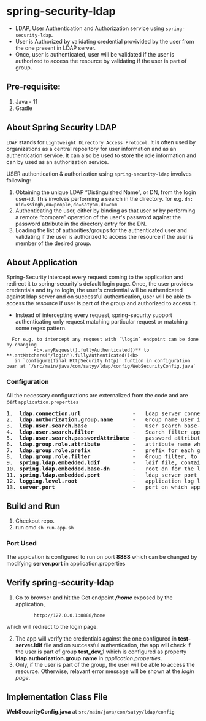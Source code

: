 # spring-security-ldap
- LDAP, User Authentication and Authorization service using `spring-security-ldap`.
- User is Authorized by validating credential provivided by the user from the one present in LDAP server.
- Once, user is authenticated, user will be validated if the user is authorized to access the resource by validating if the user is part of group.

## Pre-requisite:
1. Java - 11
2. Gradle

## About Spring Security LDAP
`LDAP` stands for `Lightweight Directory Access Protocol`. It is often used by organizations as a central repository for user information and as an authentication service. It can also be used to store the role information and can by used as an authorization service.

USER authentication & authorization using `spring-security-ldap` involves following:
  1. Obtaining the unique LDAP “Distinguished Name”, or DN, from the login user-id. This involves performing a search in the directory.
     for e.g. `dn: uid=ssingh,ou=people,dc=satyam,dc=com`
  2. Authenticating the user, either by binding as that user or by performing a remote “compare” operation of the user's password against the password attribute in the directory entry for the DN.
  3. Loading the list of authorities/groups for the authenticated user and validating if the user is authorized to access the resource if the user is member of the desired group.
 
## About Application
Spring-Security intercept every request coming to the application and redirect it to spring-security's default login page. Once, the user   provides credentials and try to login, the user's credential will be authenticated against ldap server and on successful authentication, user will be able to access the resource if user is part of the group and authorized to access it.

- Instead of intercepting every request, spring-security support authenticating only request matching particular request or matching some regex pattern.
```
  For e.g, to intercept any request with `\login` endpoint can be done by changing 
          <b>.anyRequest().fullyAuthenticated()** to **.antMatchers("/login").fullyAuthenticated()<b>
   in `configure(final HttpSecurity http)` funtion in configuration bean at `/src/main/java/com/satyy/ldap/config/WebSecurityConfig.java`
```  
### Configuration
All the necessary configurations are externalized from the code and are part `application.properties`
<pre>
1.  <b>ldap.connection.url</b>                -   Ldap server connection url, include root directory(for e.g: dc=satyam, dc=com)
2.  <b>ldap.authorization.group.name</b>      -   Group name user is supposed to be part of, to validate user is authorized or not.
3.  <b>ldap.user.search.base</b>              -   User search base-directory relative to root directory(which was part of connection url). Using these information spring-security forms the absolute directory where user information is present in ldap server. For e.g, in this case if <i>ldap.user.search.base</i> has configured value <i>ou=people</i> then, the absolute path becomes <i>ou=people, dc=satyam, dc=com</i>
4.  <b>ldap.user.search.filter</b>            -   Search filter applied on the distinguised name(dn) to search user inside ldap's user search base directory. For e.g, in the current application, this property is set to `uid={0}` which means value of `uid` in `dn` will be matched to the entered userId on the login page. By default, spring maps userId field in login page to {0} and password to {1}.
5.  <b>ldap.user.search.passwordAttribute</b> -   password attribute name in the `dn`. User entered password will be matched with this field in ldap user entry.
6.  <b>ldap.group.role.attribute</b>          -   attribute name which is mapped to group names in ldap server. Defualt value is `cn`
7.  <b>ldap.group.role.prefix</b>             -   prefix for each group name which spring add before every group the user is part of. Default value is `Role_`
8.  <b>ldap.group.role.filter</b>             -   Group filter, to identify if the user is part of the group or not. Default value is `member={0}` where, {0} is user id in the login page.
9.  <b>spring.ldap.embedded.ldif</b>          -   ldif file, containing entries to be loaded to in memory ldap server for this sample application. There is sample `test-server.ldif` file at resource which has data in ldif format and which creates dummy organisation hirarchy and add few user under it and also create two groups and assign user in that groups.
10. <b>spring.ldap.embedded.base-dn</b>       -   root dn for the ldap server.
11. <b>spring.ldap.embedded.port</b>          -   ldap server port
12. <b>logging.level.root</b>                 -   application log level
13. <b>server.port</b>                        -   port on which application will run. Currently, its configured to port `8888`.
</pre>  

## Build and Run
1. Checkout repo.
2. run cmd `sh run-app.sh`

### Port Used 
The appication is configured to run on port **8888** which can be changed by modifying **server.port** in application.properties 

## Verify spring-security-ldap
1. Go to browser and hit the Get endpoint <i><b>/home</b></i> exposed by the application,
```
          http://127.0.0.1:8888/home
```
   which will redirect to the login page.
   
2. The app will verify the credentials against the one configured in **test-server.ldif** file and on successful authentication, the app will check if the user is part of group **test_dev_1** which is configured as property **ldap.authorization.group.name** in <i>application.properties</i>.
3. Only, if the user is part of the group, the user will be able to access the resource. Otherwise, relavant error message will be shown at the <i>login page</i>.

## Implementation Class File

**WebSecurityConfig.java** at `src/main/java/com/satyy/ldap/config`
